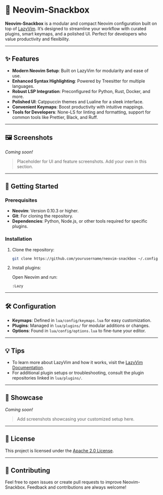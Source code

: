 # 🍱 Neovim-Snackbox

**Neovim-Snackbox** is a modular and compact Neovim configuration built on top
of [LazyVim](https://github.com/LazyVim/LazyVim). It’s designed to streamline
your workflow with curated plugins, smart keymaps, and a polished UI. Perfect
for developers who value productivity and flexibility.

---

## ✨ Features

- **Modern Neovim Setup**: Built on LazyVim for modularity and ease of use.
- **Enhanced Syntax Highlighting**: Powered by Treesitter for multiple languages.
- **Robust LSP Integration**: Preconfigured for Python, Rust, Docker, and more.
- **Polished UI**: Catppuccin themes and Lualine for a sleek interface.
- **Convenient Keymaps**: Boost productivity with intuitive mappings.
- **Tools for Developers**: None-LS for linting and formatting, support for
  common tools like Prettier, Black, and Ruff.

---

## 🖼️ Screenshots

_Coming soon!_

> Placeholder for UI and feature screenshots. Add your own in this section.

---

## 🚀 Getting Started

### Prerequisites

- **Neovim**: Version 0.10.3 or higher.
- **Git**: For cloning the repository.
- **Dependencies**: Python, Node.js, or other tools required for specific plugins.

### Installation

1. Clone the repository:

   ```bash
   git clone https://github.com/yourusername/neovim-snackbox ~/.config/nvim
   ```

2. Install plugins:

   Open Neovim and run:

   ```vim
   :Lazy
   ```

---

## 🛠️ Configuration

- **Keymaps**: Defined in `lua/config/keymaps.lua` for easy customization.
- **Plugins**: Managed in `lua/plugins/` for modular additions or changes.
- **Options**: Found in `lua/config/options.lua` to fine-tune your editor.

---

## 💡 Tips

- To learn more about LazyVim and how it works, visit the
  [LazyVim Documentation](https://lazyvim.github.io/installation).
- For additional plugin setups or troubleshooting, consult the plugin
  repositories linked in `lua/plugins/`.

---

## 📸 Showcase

_Coming soon!_

> Add screenshots showcasing your customized setup here.

---

## 📝 License

This project is licensed under the [Apache 2.0 License](LICENSE).

---

## 🙌 Contributing

Feel free to open issues or create pull requests to improve Neovim-Snackbox.
Feedback and contributions are always welcome!
